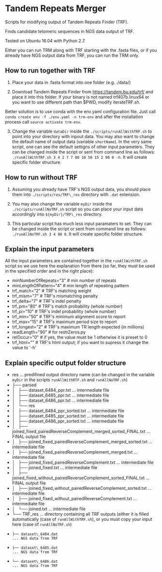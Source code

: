# Tandem Repeats Merger

Scripts for modifying output of Tandem Repeats Finder (TRF). 

Finds candidate telomeric sequences in NGS data output of TRF. 

Tested on Ubuntu 16.04 with Python 2.7. 

Either you can run TRM along with TRF starting with the .fasta files, or if you already have NGS output data from TRF, you can run the TRM only.

## How to run together with TRF

1. Place your data in .fasta format into one folder (e.g. ./data/)

2. Download Tandem Repeats Finder from https://tandem.bu.edu/trf/ and place it into this folder. If your binary is not named trf407b.linux64 or you want to use different path than $PWD, modify iterateTRF.sh. 

Better solution is to use conda with the env.yaml configuration file. Just call `conda create env -f ./env.yaml -n trm-env` and after the installation process call `source activate trm-env`.

3. Change the variable `dataDir` inside the `./scripts/runAllWithTRF.sh` to point into your directory with inpout data. You may also want to change the default name of output data (variable `shortName`). In the very same script, one can see the default settigns of other input parameters. They can be changed inside the script or sent from command line as follows: `./runAllWithTRF.sh 3 4 2 7 7 80 10 50 15 2 90 0 -h`. It will create specific folder structure.

## How to run without TRF

1. Assuming you already have TRF's NGS output data, you should place them into `./scripts/res/TRF\_res` directory with `.dat` extension.

2. You may also change the variable `myDir` inside the `./scripts/runAllNoTRF.sh` script so you can place your input data accordingly into `${myDir}/TRF\_res` directory.

3. This particular script has much less input paramaters to set. They can be changed inside the script or sent from command line as follows: `./runAllNoTRF.sh 3 4 90 0`. It will create specific folder structure.

## Explain the input parameters

All the input parameters are contained together in the `runAllWithTRF.sh` script so we use here the explanation from there (so far, they must be used in the specified order and in the right place):

* minNumberOfRepeats="3"   # min number of repeats
* minLengthOfPattern="4"   # min length of repeating pattern
* trf_match="2"            # TRF's matching weight
* trf_mism="7"             # TRF's mismatching penalty
* trf_delta="7"            # TRF's indel penalty
* trf_pm="80"              # TRF's match probability (whole number)
* trf_pi="10"              # TRF's indel probability (whole number)
* trf_min="50"             # TRF's minimum alignment score to report
* trf_max="15"             # TRF's maximum period size to report
* trf_longest="2"          # TRF's maximum TR length expected (in millions)
* readLength="90"          # for restrZeros.py
* relOccur="0"             # if yes, the value must be 1 otherwise it is preset to 0
* trf_html=""              # TRF's html output; if you want to supress it change the value to '-h'

## Explain specific output folder structure


* res                                                                              ... predifined output directory name (can be changed in the variable `myDir` in the scripts `runAllWithRTF.sh` and `runAllNoTRF.sh`)
* ├── parsed
* │   ├── dataset\_6484\_ppr.txt                                                   ... intermediate file
* │   ├── dataset\_6485\_ppr.txt                                                   ... intermediate file
* │   ├── dataset\_6486\_ppr.txt                                                   ... intermediate file
* │   └── res
* │       ├── dataset\_6484\_ppr\_sorted.txt                                       ... intermediate file
* │       ├── dataset\_6485\_ppr\_sorted.txt                                       ... intermediate file
* │       ├── dataset\_6486\_ppr\_sorted.txt                                       ... intermediate file
* │       ├── joined\_fixed\_pairedReverseComplement\_merged\_sorted\_FINAL.txt    ... FINAL output file
* │       ├── joined\_fixed\_pairedReverseComplement\_merged\_sorted.txt           ... intermediate file
* │       ├── joined\_fixed\_pairedReverseComplement\_merged.txt                   ... intermediate file
* │       ├── joined\_fixed\_pairedReverseComplement.txt                           ... intermediate file
* │       ├── joined\_fixed.txt                                                    ... intermediate file
* │       ├── joined\_fixed\_without\_pairedReverseComplement\_sorted_FINAL.txt    ... FINAL output file
* │       ├── joined\_fixed\_without\_pairedReverseComplement\_sorted.txt          ... intermediate file
* │       ├── joined\_fixed\_without\_pairedReverseComplement.txt                  ... intermediate file
* │       └── joined.txt                                                           ... intermediate file
* └── TRF\_res                                                                     ... directory containing all TRF outputs (either it is filled automatically (case of `runAllWithTRF.sh`), or you must copy your input here (case of `runAllNoTRF.sh`)
*     ├── dataset\_6484.dat                                                        ... NGS data from TRF
*     ├── dataset\_6485.dat                                                        ... NGS data from TRF
*     └── dataset\_6486.dat                                                        ... NGS data from TRF



